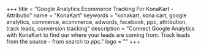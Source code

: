 +++
title = "Google Analytics Ecommerce Tracking For KonaKart - Attributio"
name = "KonaKart"
keywords = "konakart, kona cart, google analytics, commerce, ecommerce, adwords, facebook, ppc, attribution, track leads, conversion tracking"
description = "Connect Google Analytics with KonaKart to find our where your leads are coming from. Track leads from the source - from search to ppc."
logo = ""
+++
